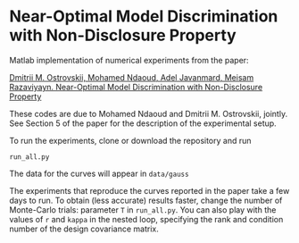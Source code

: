 # Near-Optimal Model Discrimination with Non-Disclosure Property

Matlab implementation of numerical experiments from the paper:

[Dmitrii M. Ostrovskii, Mohamed Ndaoud, Adel Javanmard, Meisam Razaviyayn. Near-Optimal Model Discrimination with Non-Disclosure Property](https://arxiv.org/abs/1810.06838)

These codes are due to Mohamed Ndaoud and Dmitrii M. Ostrovskii, jointly. See Section 5 of the paper for the description of the experimental setup.

To run the experiments, clone or download the repository and run 
```
run_all.py
```
The data for the curves will appear in ``data/gauss``

The experiments that reproduce the curves reported in the paper take a few days to run. To obtain (less accurate) results faster,
change the number of Monte-Carlo trials: parameter ``T`` in ``run_all.py``. You can also play with the values of ``r`` and ``kappa`` in the nested loop, specifying the rank and condition number of the design covariance matrix.
